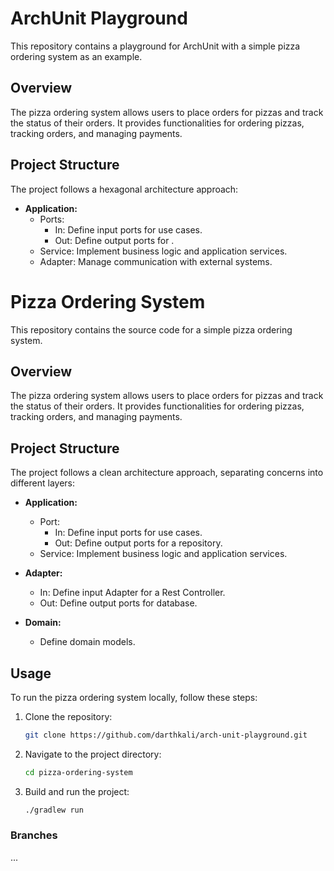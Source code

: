 # ArchUnit Playground

This repository contains a playground for ArchUnit with a simple pizza ordering system as an example.

## Overview

The pizza ordering system allows users to place orders for pizzas and track the status of their orders. It provides functionalities for ordering pizzas, tracking orders, and managing payments.

## Project Structure

The project follows a hexagonal architecture approach:

- **Application:**
  - Ports:
    - In: Define input ports for use cases.
    - Out: Define output ports for .
  - Service: Implement business logic and application services.
  - Adapter: Manage communication with external systems.

# Pizza Ordering System

This repository contains the source code for a simple pizza ordering system.

## Overview

The pizza ordering system allows users to place orders for pizzas and track the status of their orders. It provides functionalities for ordering pizzas, tracking orders, and managing payments.

## Project Structure

The project follows a clean architecture approach, separating concerns into different layers:

- **Application:**
  - Port:
    - In: Define input ports for use cases.
    - Out: Define output ports for a repository.
  - Service: Implement business logic and application services.
 
- **Adapter:**
    - In: Define input Adapter for a Rest Controller.
    - Out: Define output ports for database.

- **Domain:**
  - Define domain models.

## Usage

To run the pizza ordering system locally, follow these steps:

1. Clone the repository:

   ```bash
   git clone https://github.com/darthkali/arch-unit-playground.git
   ```

2. Navigate to the project directory:

   ```bash
   cd pizza-ordering-system
   ```

3. Build and run the project:

   ```bash
   ./gradlew run
   ```


### Branches
...

